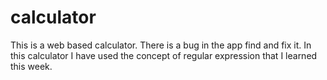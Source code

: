 # calculator
This is a web based calculator. There is a bug in the app find and fix it. 
In this calculator I have used the concept of regular expression that I learned this week.


